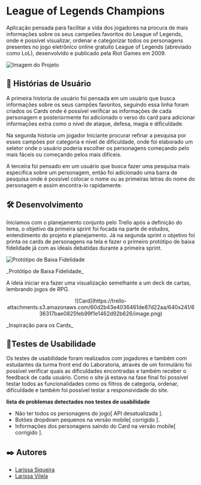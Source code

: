 # League of Legends Champions
Aplicação pensada para facilitar a vida dos jogadores na procura de mais informações sobre os seus campeões favoritos do League of Legends, onde é possível visualizar, ordenar e categorizar todos os personagens presentes no jogo eletrônico online gratuito League of Legends (abreviado como LoL), desenvolvido e publicado pela Riot Games em 2009.

![Imagem do Projeto](https://i.ibb.co/BntvC6S/capa.jpg)

## 🚀 Histórias de Usuário
A primeira historia de usuário foi pensada em um usuário que busca informações sobre os seus campões favoritos, seguindo essa linha foram criados os Cards onde é possível verificar as informações de cada personagem e posteriormente foi adicionado o verso do card para adicionar informações extra como o nível de ataque, defesa, magia e dificuldade.   

Na segunda historia um jogador Iniciante procurar refinar a pesquisa por esses campões por categoria e nível de dificuldade, onde foi elaborado um seletor onde o usuário poderia escolher os personagens começando pelo mais fáceis ou começando pelos mais difíceis.

A terceira foi pensado em um usuário que busca fazer uma pesquisa mais especifica sobre um personagem, então foi adicionado uma barra de pesquisa onde é possível colocar o nome ou as primeiras letras do nome do personagem e assim encontra-lo rapidamente. 

## 🛠️ Desenvolvimento
Iniciamos com o planejamento conjunto pelo Trello após a definição do tema, o objetivo da primeira sprint foi focada na parte de estudos, entendimento do projeto e planejamento. Já na segunda sprint o objetivo foi printa os cards de personagens na tela e fazer o primeiro protótipo de baixa fidelidade já com as ideais debatidas durante a primeira sprint. 

![Protótipo de Baixa Fidelidade](https://i.ibb.co/7t4r3Cg/image-2-3.jpg)
 <p>_Protótipo de Baixa Fidelidade_</p>

A ideia iniciar era fazer uma visualização semelhante a um deck de cartas, lembrando jogos de RPG. 
<center>
![Card](https://trello-attachments.s3.amazonaws.com/60d2b43e4036461de87d22aa/640x241/636317bae0825feb99f1e1462d92b626/image.png)
</center>
<p>_Inspiração para os Cards_</p>

## 📌Testes de Usabilidade
Os testes de usabilidade foram realizados com jogadores e também com estudantes da turma front end do Laboratoria, através de um formulário foi possível verificar quais as dificuldades encontradas e também receber o feedback de cada usuário. Como o site já estava na fase final foi possível testar todos as funcionalidades como os filtros de categoria, ordenar, dificuldade e também foi possível testar a responsividade do site.

__lista de problemas detectados nos testes de usabilidade__
- Não ter todos os personagens do jogo[ API desatualizada ].
- Botões dropdown pequenos na versão mobile[ corrigido ].
- Informações dos personagens saindo do Card na versão mobile[ corrigido ].

## ✒️ Autores
* [Larissa Siqueira](https://github.com/LarissaSiq)
* [Larissa Vilela](https://github.com/larissavilelasobral)